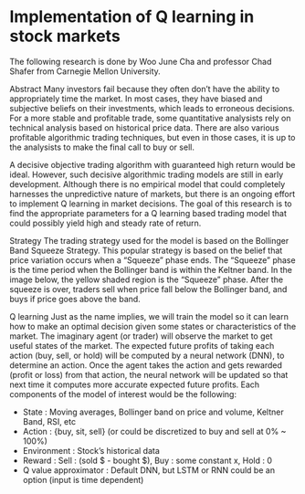 # Implementation of Q learning in stock markets

The following research is done by Woo June Cha and professor Chad Shafer from Carnegie Mellon University.

Abstract
Many investors fail because they often don’t have the ability to appropriately time the market. In most cases, they have biased and subjective beliefs on their investments, which leads to erroneous decisions. For a more stable and profitable trade, some quantitative analysists rely on technical analysis based on historical price data. There are also various profitable algorithmic trading techniques, but even in those cases, it is up to the analysists to make the final call to buy or sell.

A decisive objective trading algorithm with guaranteed high return would be ideal. However, such decisive algorithmic trading models are still in early development. Although there is no empirical model that could completely harnesses the unpredictive nature of markets, but there is an ongoing effort to implement Q learning in market decisions. The goal of this research is to find the appropriate parameters for a Q learning based trading model that could possibly yield high and steady rate of return.

Strategy
The trading strategy used for the model is based on the Bollinger Band Squeeze Strategy. This popular strategy is based on the belief that price variation occurs when a “Squeeze” phase ends. The “Squeeze” phase is the time period when the Bollinger band is within the Keltner band. In the image below, the yellow shaded region is the “Squeeze” phase. After the squeeze is over, traders sell when price fall below the Bollinger band, and buys if price goes above the band.

Q learning
Just as the name implies, we will train the model so it can learn how to make an optimal decision given some states or characteristics of the market. The imaginary agent (or trader) will observe the market to get useful states of the market. The expected future profits of taking each action (buy, sell, or hold) will be computed by a neural network (DNN), to determine an action. Once the agent takes the action and gets rewarded (profit or loss) from that action, the neural network will be updated so that next time it computes more accurate expected future profits. Each components of the model of interest would be the following:
- State : Moving averages, Bollinger band on price and volume, Keltner Band, RSI, etc
- Action : {buy, sit, sell} (or could be discretized to buy and sell at 0% ~ 100%)
- Environment : Stock’s historical data
- Reward : Sell : (sold $ - bought $), Buy : some constant x, Hold : 0
- Q value approximator : Default DNN, but LSTM or RNN could be an option (input is time dependent)
